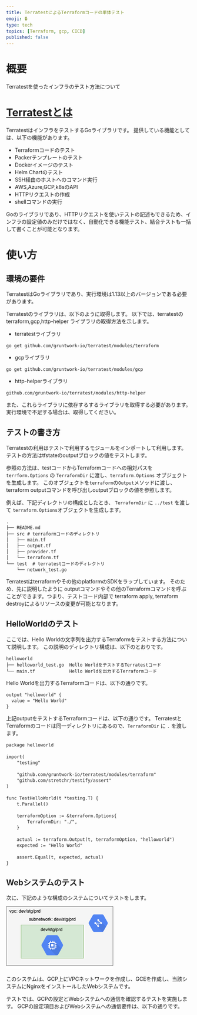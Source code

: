 ```yaml
---
title: TerratestによるTerraformコードの単体テスト
emoji: 🔒
type: tech
topics: [Terraform, gcp, CICD]
published: false
---
```


# 概要
Terratestを使ったインフラのテスト方法について

# [Terratestとは](https://terratest.gruntwork.io/docs/getting-started/introduction/#watch-how-to-test-infrastructure-code)
TerratestはインフラをテストするGoライブラリです。
提供している機能としては、以下の機能があります。

- Terraformコードのテスト
- Packerテンプレートのテスト
- Dockerイメージのテスト
- Helm Chartのテスト
- SSH経由のホストへのコマンド実行
- AWS,Azure,GCP,k8sのAPI
- HTTPリクエストの作成
- shellコマンドの実行


Goのライブラリであり、HTTPリクエストを使いテストの記述もできるため、インフラの設定値のみだけではなく、自動化できる機能テスト、結合テストも一括して書くことが可能となります。

# 使い方
## 環境の要件
TerratestはGoライブラリであり、実行環境は1.13以上のバージョンである必要があります。

Terratestのライブラリは、以下のように取得します。
以下では、terratestのterraform,gcp,http-helper ライブラリの取得方法を示します。

- terratestライブラリ
```
go get github.com/gruntwork-io/terratest/modules/terraform
```

- gcpライブラリ
```
go get github.com/gruntwork-io/terratest/modules/gcp
```

- http-helperライブラリ
```
github.com/gruntwork-io/terratest/modules/http-helper
```

また、これらライブラリに依存するするライブラリを取得する必要があります。
実行環境で不足する場合は、取得してください。

## テストの書き方
Terratestの利用はテストで利用するモジュールをインポートして利用します。
テストの方法はtfstateのoutputブロックの値をテストします。  

参照の方法は、testコードからTerraformコードへの相対パスを`terrform.Options` の `TerraformDir` に渡し、`terraform.Options` オブジェクトを生成します。
このオブジェクトを`terraform`の`Output`メソッドに渡し、terraform outputコマンドを呼び出しoutputブロックの値を参照します。  

例えば、下記ディレクトリの構成としたとき、 `TerraformDir` に `../test` を渡して `terraform.Options`オブジェクトを生成します。
```
.
├── README.md
├── src # terraformコードのディレクトリ
│   ├── main.tf
│   ├── output.tf
│   ├── provider.tf
│   └── terraform.tf
└── test  # terratestコードのディレクトリ
    └── network_test.go
```
Terratestはterraformやその他のplatformのSDKをラップしています。
そのため、先に説明したように outputコマンドやその他のTerraformコマンドを呼ぶことができます。つまり、テストコード内部で terraform apply, terraform destroyによるリソースの変更が可能となります。

## HelloWorldのテスト
ここでは、Hello Worldの文字列を出力するTerraformをテストする方法について説明します。
この説明のディレクトリ構成は、以下のとおりです。
```
helloworld
├── helloworld_test.go  Hello WorldをテストするTerratestコード
└── main.tf             Hello Worldを出力するTerraformコード
```
Hello Worldを出力するTerraformコードは、以下の通りです。
```
output "helloworld" {
  value = "Hello World"
}
```
上記outputをテストするTerraformコードは、以下の通りです。
TerratestとTerraformのコードは同一ディレクトリにあるので、`TerraformDir` に `.` を渡します。
```
package helloworld

import(
    "testing"

    "github.com/gruntwork-io/terratest/modules/terraform"
    "github.com/stretchr/testify/assert"
)

func TestHelloWorld(t *testing.T) {
    t.Parallel()

    terraformOption := &terraform.Options{
        TerraformDir: "./",
    }

    actual := terraform.Output(t, terraformOption, "helloworld")
    expected := "Hello World"

    assert.Equal(t, expected, actual)
}
```

## Webシステムのテスト
次に、下記のような構成のシステムについてテストをします。

![system_arch](./images/terratest_system_arch.png)

このシステムは、GCP上にVPCネットワークを作成し、GCEを作成し、当該システムにNginxをインストールしたWebシステムです。

テストでは、GCPの設定とWebシステムへの通信を確認するテストを実施します。
GCPの設定項目およびWebシステムへの通信要件は、以下の通りです。
